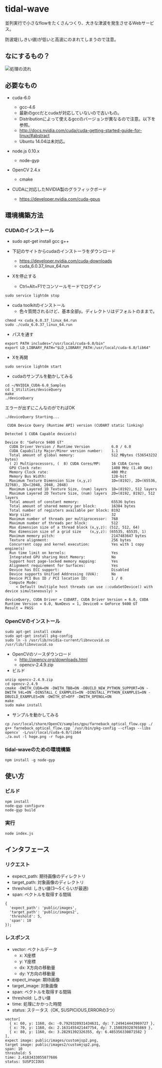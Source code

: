 # tidal-wave

並列実行で小さなflowをたくさんつくり、大きな津波を発生させるWebサービス。

防波堤(しきい値)が低いと高波にのまれてしまうので注意。

## なにするもの？

![処理の流れ](http://legion.ariel-networks.com/gitbucket/leviathan/tidal-wave/blob/master/flow.png?raw=true)

## 必要なもの

* cuda-6.0
    * gcc-4.6
    * 最新のgccだとcudaが対応していないので古いもの。
    * Distributionによって使えるgccのバージョンが異なるので注意。以下を参照。
    * http://docs.nvidia.com/cuda/cuda-getting-started-guide-for-linux/#abstract
    * Ubuntu 14.04は未対応。
* node.js 0.10.x
    * node-gyp
* OpenCV 2.4.x
    * cmake

* CUDAに対応したNVIDIA製のグラフィックボード
    * https://developer.nvidia.com/cuda-gpus

## 環境構築方法

### CUDAのインストール

* sudo apt-get install gcc g++

* 下記のサイトからcudaのインストーラをダウンロード
    * https://developer.nvidia.com/cuda-downloads
    * cuda_6.0.37_linux_64.run

* Xを停止する
    * Ctrl+Alt+F1でコンソールモードでログイン

~~~
sudo service lightdm stop
~~~

* cuda toolkitのインストール
    * 色々質問されるけど、基本全部y。ディレクトリはデフォルトのままで。
    
~~~
chmod +x cuda_6.0.37_linux_64.run
sudo ./cuda_6.0.37_linux_64.run
~~~

* パスを通す

~~~
export PATH includes="/usr/local/cuda-6.0/bin"
export LD_LIBRARY_PATH="$LD_LIBRARY_PATH:/usr/local/cuda-6.0/lib64"
~~~

* Xを再開

~~~
sudo service lightdm start
~~~

* cudaのサンプルを動かしてみる

~~~
cd ~/NVIDIA_CUDA-6.0_Samples
cd 1_Utilities/deviceQuery
make
./deviceQuery
~~~

エラーが出ずにこんなのがでればOK

~~~
./deviceQuery Starting...

 CUDA Device Query (Runtime API) version (CUDART static linking)

Detected 1 CUDA Capable device(s)

Device 0: "GeForce 9400 GT"
  CUDA Driver Version / Runtime Version          6.0 / 6.0
  CUDA Capability Major/Minor version number:    1.1
  Total amount of global memory:                 512 MBytes (536543232 bytes)
  ( 2) Multiprocessors, (  8) CUDA Cores/MP:     16 CUDA Cores
  GPU Clock rate:                                1400 MHz (1.40 GHz)
  Memory Clock rate:                             400 Mhz
  Memory Bus Width:                              128-bit
  Maximum Texture Dimension Size (x,y,z)         1D=(8192), 2D=(65536, 32768), 3D=(2048, 2048, 2048)
  Maximum Layered 1D Texture Size, (num) layers  1D=(8192), 512 layers
  Maximum Layered 2D Texture Size, (num) layers  2D=(8192, 8192), 512 layers
  Total amount of constant memory:               65536 bytes
  Total amount of shared memory per block:       16384 bytes
  Total number of registers available per block: 8192
  Warp size:                                     32
  Maximum number of threads per multiprocessor:  768
  Maximum number of threads per block:           512
  Max dimension size of a thread block (x,y,z): (512, 512, 64)
  Max dimension size of a grid size    (x,y,z): (65535, 65535, 1)
  Maximum memory pitch:                          2147483647 bytes
  Texture alignment:                             256 bytes
  Concurrent copy and kernel execution:          Yes with 1 copy engine(s)
  Run time limit on kernels:                     Yes
  Integrated GPU sharing Host Memory:            No
  Support host page-locked memory mapping:       Yes
  Alignment requirement for Surfaces:            Yes
  Device has ECC support:                        Disabled
  Device supports Unified Addressing (UVA):      No
  Device PCI Bus ID / PCI location ID:           1 / 0
  Compute Mode:
     < Default (multiple host threads can use ::cudaSetDevice() with device simultaneously) >

deviceQuery, CUDA Driver = CUDART, CUDA Driver Version = 6.0, CUDA Runtime Version = 6.0, NumDevs = 1, Device0 = GeForce 9400 GT
Result = PASS
~~~

### OpenCVのインストール

~~~
sudo apt-get install cmake
sudo apt-get install pkg-config
sudo ln -s /usr/lib/nvidia-current/libnvcuvid.so /usr/lib/libnvcuvid.so
~~~

* OpenCVのソースダウンロード
    * http://opencv.org/downloads.html
    * opencv-2.4.9.zip
* ビルド

~~~
unzip opencv-2.4.9.zip
cd opencv-2.4.9
cmake -DWITH_CUDA=ON -DWITH_TBB=ON -DBUILD_NEW_PYTHON_SUPPORT=ON -DWITH_V4L=ON -DINSTALL_C_EXAMPLES=ON -DINSTALL_PYTHON_EXAMPLES=ON -DBUILD_EXAMPLES=ON -DWITH_QT=OFF -DWITH_OPENGL=ON
make
sudo make install
~~~

* サンプルを動かしてみる

~~~
cp /usr/local/share/OpenCV/samples/gpu/farneback_optical_flow.cpp ./
g++ farneback_optical_flow.cpp `/usr/bin/pkg-config --cflags --libs opencv` -L/usr/local/cuda-6.0/lib64
./a.out -l hoge.png -r fuga.png
~~~

### tidal-waveのための環境構築

~~~
npm install -g node-gyp
~~~


## 使い方

### ビルド

~~~
npm install
node-gyp configure
node-gyp build
~~~

### 実行

~~~
node index.js
~~~

## インタフェース


### リクエスト

* expect_path: 期待画像のディレクトリ
* target_path: 対象画像のディレクトリ
* threshold: しきい値(3〜5くらいが最適)
* span: ベクトルを取得する間隔

~~~
{
  'expect_path': 'public/images',
  'target_path': 'public/images2',
  'threshold': 5,
  'span': 10
});

~~~

### レスポンス

* vector: ベクトルデータ
    * x: X座標
    * y: Y座標
    * dx: X方向の移動量
    * dy: Y方向の移動量
* expect_image: 期待画像
* target_image: 対象画像
* span: ベクトルを取得する間隔
* threshold: しきい値
* time: 処理にかかった時間
* status: ステータス（OK, SUSPICIOUS,ERRORの3つ）

~~~
vector[
  { x: 60, y: 1160, dx: -0.7929320931434631, dy: 7.249414443969727 },
  { x: 70, y: 1160, dx: 2.1631455421447754, dy: 7.150839328765869 },
  { x: 80, y: 1160, dx: 3.28291392326355, dy: 6.485356330871582 }
],
expect image: public/images/customjsp2.png,
target image: public/images2/customjsp2.png,
span: 10
threshold: 5
time: 2.4183433055877686
status: SUSPICIOUS
~~~

